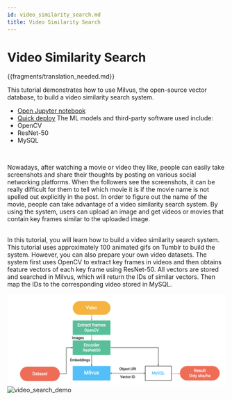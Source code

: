 ```yaml
---
id: video_similarity_search.md
title: Video Similarity Search
---
```


# Video Similarity Search

{{fragments/translation_needed.md}}

This tutorial demonstrates how to use Milvus, the open-source vector database, to build a video similarity search system.
- [Open Jupyter notebook](https://github.com/milvus-io/bootcamp/blob/master/solutions/video_similarity_search/video_similarity_search.ipynb)
- [Quick deploy](https://github.com/milvus-io/bootcamp/blob/master/solutions/video_similarity_search/quick_deploy)
The ML models and third-party software used include:
- OpenCV
- ResNet-50
- MySQL

<br/>

Nowadays, after watching a movie or video they like, people can easily take screenshots and share their thoughts by posting on various social networking platforms. When the followers see the screenshots, it can be really difficult for them to tell which movie it is if the movie name is not spelled out explicitly in the post. In order to figure out the name of the movie, people can take advantage of a video similarity search system. By using the system, users can upload an image and get videos or movies that contain key frames similar to the uploaded image.

<br/>
In this tutorial, you will learn how to build a video similarity search system. This tutorial uses approximately 100 animated gifs on Tumblr to build the system. However, you can also prepare your own video datasets. The system first uses OpenCV to extract key frames in videos and then obtains feature vectors of each key frame using ResNet-50. All vectors are stored and searched in Milvus, which will return the IDs of similar vectors. Then map the IDs to the corresponding video stored in MySQL.

<br/>

![video_search](../../../assets/video_search.png "Workflow of a video similarity search system.")
![video_search_demo](../../../assets/video_search_demo.gif "Demo of a video similarity search system.")
